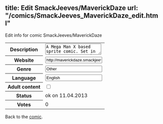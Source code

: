 title: Edit SmackJeeves/MaverickDaze
url: "/comics/SmackJeeves_MaverickDaze_edit.html"
---
Edit info for comic SmackJeeves/MaverickDaze

<form name="comic" action="http://gaepostmail.appengine.com/comic" name="post">
<table class="comicinfo">
<tr>
<th>Description</th><td><textarea name="description">A Mega Man X based sprite comic. Set in the year 22XX as the Hunters must face their most challenging threat yet!</textarea></td>
</tr>
<tr>
<th>Website</th><td><input type="text" name="url" value="http://maverickdaze.smackjeeves.com/comics/"/></td>
</tr>
<tr>
<th>Genre</th><td><input type="text" name="genre" value="Other"/></td>
</tr>
<tr>
<th>Language</th><td><input type="text" name="language" value="English"/></td>
</tr>
<tr>
<th>Adult content</th><td><input type="checkbox" name="adult" value="adult" /></td>
</tr>
<tr>
<th>Status</th><td>ok on 11.04.2013</td>
</tr>
<tr>
<th>Votes</th><td>0</div></td>
</tr>
</table>
</form>

Back to the [comic](/comics/SmackJeeves_MaverickDaze.html).
